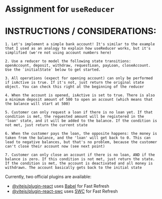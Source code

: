 # Assignment for `useReducer`


# INSTRUCTIONS / CONSIDERATIONS:

    1. Let's implement a simple bank account! It's similar to the example that I used as an analogy to explain how useReducer works, but it's simplified (we're not using account numbers here)

    2. Use a reducer to model the following state transitions: openAccount, deposit, withdraw, requestLoan, payLoan, closeAccount. Use the `initialState` below to get started.

    3. All operations (expect for opening account) can only be performed if isActive is true. If it's not, just return the original state object. You can check this right at the beginning of the reducer

    4. When the account is opened, isActive is set to true. There is also a minimum deposit amount of 500 to open an account (which means that the balance will start at 500)

    5. Customer can only request a loan if there is no loan yet. If that condition is met, the requested amount will be registered in the 'loan' state, and it will be added to the balance. If the condition is not met, just return the current state

    6. When the customer pays the loan, the opposite happens: the money is taken from the balance, and the 'loan' will get back to 0. This can lead to negative balances, but that's no problem, because the customer can't close their account now (see next point)

    7. Customer can only close an account if there is no loan, AND if the balance is zero. If this condition is not met, just return the state. If the condition is met, the account is deactivated and all money is withdrawn. The account basically gets back to the initial state


Currently, two official plugins are available:

- [@vitejs/plugin-react](https://github.com/vitejs/vite-plugin-react/blob/main/packages/plugin-react/README.md) uses [Babel](https://babeljs.io/) for Fast Refresh
- [@vitejs/plugin-react-swc](https://github.com/vitejs/vite-plugin-react-swc) uses [SWC](https://swc.rs/) for Fast Refresh
